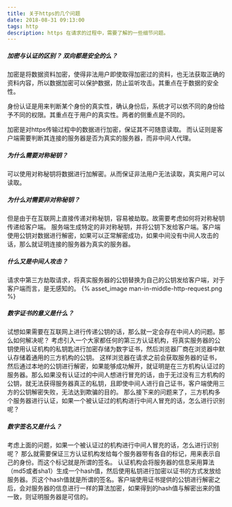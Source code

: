 ```yaml
---
title: 关于https的几个问题
date: 2018-08-31 09:13:00
tags: http
description: https 在请求的过程中，需要了解的一些细节问题。
---
```


##### 加密与认证的区别？ 双向都是安全的么？
加密是将数据资料加密，使得非法用户即使取得加密过的资料，也无法获取正确的资料内容，所以数据加密可以保护数据，防止监听攻击。其重点在于数据的安全性。

身份认证是用来判断某个身份的真实性，确认身份后，系统才可以依不同的身份给予不同的权限。其重点在于用户的真实性。两者的侧重点是不同的。

加密是对https传输过程中的数据进行加密，保证其不可随意读取。
而认证则是客户端需要判断其连接的服务器是否为真实的服务器，而非中间人代理。

##### 为什么需要对称秘钥？
可以使用对称秘钥将数据进行加解密。从而保证非法用户无法读取，真实用户可以读取。

##### 为什么对需要非对称秘钥？
但是由于在互联网上直接传递对称秘钥，容易被劫取。故需要考虑如何将对称秘钥传递给客户端。
服务端生成特定的非对称秘钥，并将公钥下发给客户端。客户端使用公钥对数据进行解密，如果可以正常解密成功，如果中间没有中间人攻击的话，那么就证明连接的服务器为真实的服务器。

##### 什么又是中间人攻击？
请求中第三方劫取请求，将真实服务器的公钥替换为自己的公钥发给客户端，对于客户端而言，是无感知的。
{% asset_image man-in-middle-http-request.png %}

##### 数字证书的意义是什么？
试想如果需要在互联网上进行传递公钥的话，那么就一定会存在中间人的问题。那么如何解决呢？
考虑引入一个大家都任何的第三方认证机构，将真实服务器的公钥使用认证机构的私钥匙进行加密存储为数字证书，然后浏览器厂商在浏览器中默认存储着通用的三方机构的公钥。
这样浏览器在请求之前会获取服务器的证书，然后通过本地的公钥进行解密，如果能够成功解开，就证明是在三方机构认证过的服务器。那么如果没有认证过的中间人想进行冒充的话，由于无过没有三方机构的公钥，就无法获得服务器真正的私钥，且即使中间人进行自己证书，客户端使用三方的公钥解密失败，无法达到欺骗的目的。
那么接下来的问题来了，三方机构多个服务器进行认证，如果一个被认证过的机构进行中间人冒充的话，怎么进行识别呢？

##### 数字签名又是什么？
考虑上面的问题，如果一个被认证过的机构进行中间人冒充的话，怎么进行识别呢？
那么就需要保证三方认证机构发给每个服务器带有各自的标记，用来表示自己的身份。而这个标记就是所谓的签名。
认证机构会将服务器的信息采用算法（md5或者sha1）生成一个hash值，然后使用私钥进行加密以证书的方式发放给服务器。页这个hash值就是所谓的签名。客户端使用证书提供的公钥进行解密之后，会对服务器的信息进行一样的算法加密，如果得到的hash值与解密出来的值一致，则证明服务器是可信的。